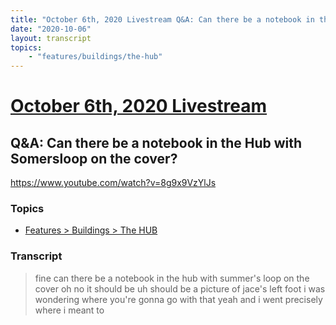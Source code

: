 ```yaml
---
title: "October 6th, 2020 Livestream Q&A: Can there be a notebook in the Hub with Somersloop on the cover?"
date: "2020-10-06"
layout: transcript
topics:
    - "features/buildings/the-hub"
---
```

# [October 6th, 2020 Livestream](../2020-10-06.md)
## Q&A: Can there be a notebook in the Hub with Somersloop on the cover?
https://www.youtube.com/watch?v=8g9x9VzYlJs

### Topics
* [Features > Buildings > The HUB](../topics/features/buildings/the-hub.md)

### Transcript

> fine can there be a notebook in the hub with summer's loop on the cover oh no it should be uh should be a picture of jace's left foot i was wondering where you're gonna go with that yeah and i went precisely where i meant to
